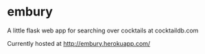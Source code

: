 embury
======
A little flask web app for searching over cocktails at cocktaildb.com

Currently hosted at http://embury.herokuapp.com/
